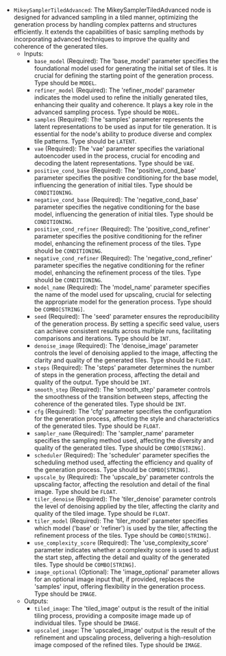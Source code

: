 - `MikeySamplerTiledAdvanced`: The MikeySamplerTiledAdvanced node is designed for advanced sampling in a tiled manner, optimizing the generation process by handling complex patterns and structures efficiently. It extends the capabilities of basic sampling methods by incorporating advanced techniques to improve the quality and coherence of the generated tiles.
    - Inputs:
        - `base_model` (Required): The 'base_model' parameter specifies the foundational model used for generating the initial set of tiles. It is crucial for defining the starting point of the generation process. Type should be `MODEL`.
        - `refiner_model` (Required): The 'refiner_model' parameter indicates the model used to refine the initially generated tiles, enhancing their quality and coherence. It plays a key role in the advanced sampling process. Type should be `MODEL`.
        - `samples` (Required): The 'samples' parameter represents the latent representations to be used as input for tile generation. It is essential for the node's ability to produce diverse and complex tile patterns. Type should be `LATENT`.
        - `vae` (Required): The 'vae' parameter specifies the variational autoencoder used in the process, crucial for encoding and decoding the latent representations. Type should be `VAE`.
        - `positive_cond_base` (Required): The 'positive_cond_base' parameter specifies the positive conditioning for the base model, influencing the generation of initial tiles. Type should be `CONDITIONING`.
        - `negative_cond_base` (Required): The 'negative_cond_base' parameter specifies the negative conditioning for the base model, influencing the generation of initial tiles. Type should be `CONDITIONING`.
        - `positive_cond_refiner` (Required): The 'positive_cond_refiner' parameter specifies the positive conditioning for the refiner model, enhancing the refinement process of the tiles. Type should be `CONDITIONING`.
        - `negative_cond_refiner` (Required): The 'negative_cond_refiner' parameter specifies the negative conditioning for the refiner model, enhancing the refinement process of the tiles. Type should be `CONDITIONING`.
        - `model_name` (Required): The 'model_name' parameter specifies the name of the model used for upscaling, crucial for selecting the appropriate model for the generation process. Type should be `COMBO[STRING]`.
        - `seed` (Required): The 'seed' parameter ensures the reproducibility of the generation process. By setting a specific seed value, users can achieve consistent results across multiple runs, facilitating comparisons and iterations. Type should be `INT`.
        - `denoise_image` (Required): The 'denoise_image' parameter controls the level of denoising applied to the image, affecting the clarity and quality of the generated tiles. Type should be `FLOAT`.
        - `steps` (Required): The 'steps' parameter determines the number of steps in the generation process, affecting the detail and quality of the output. Type should be `INT`.
        - `smooth_step` (Required): The 'smooth_step' parameter controls the smoothness of the transition between steps, affecting the coherence of the generated tiles. Type should be `INT`.
        - `cfg` (Required): The 'cfg' parameter specifies the configuration for the generation process, affecting the style and characteristics of the generated tiles. Type should be `FLOAT`.
        - `sampler_name` (Required): The 'sampler_name' parameter specifies the sampling method used, affecting the diversity and quality of the generated tiles. Type should be `COMBO[STRING]`.
        - `scheduler` (Required): The 'scheduler' parameter specifies the scheduling method used, affecting the efficiency and quality of the generation process. Type should be `COMBO[STRING]`.
        - `upscale_by` (Required): The 'upscale_by' parameter controls the upscaling factor, affecting the resolution and detail of the final image. Type should be `FLOAT`.
        - `tiler_denoise` (Required): The 'tiler_denoise' parameter controls the level of denoising applied by the tiler, affecting the clarity and quality of the tiled image. Type should be `FLOAT`.
        - `tiler_model` (Required): The 'tiler_model' parameter specifies which model ('base' or 'refiner') is used by the tiler, affecting the refinement process of the tiles. Type should be `COMBO[STRING]`.
        - `use_complexity_score` (Required): The 'use_complexity_score' parameter indicates whether a complexity score is used to adjust the start step, affecting the detail and quality of the generated tiles. Type should be `COMBO[STRING]`.
        - `image_optional` (Optional): The 'image_optional' parameter allows for an optional image input that, if provided, replaces the 'samples' input, offering flexibility in the generation process. Type should be `IMAGE`.
    - Outputs:
        - `tiled_image`: The 'tiled_image' output is the result of the initial tiling process, providing a composite image made up of individual tiles. Type should be `IMAGE`.
        - `upscaled_image`: The 'upscaled_image' output is the result of the refinement and upscaling process, delivering a high-resolution image composed of the refined tiles. Type should be `IMAGE`.
